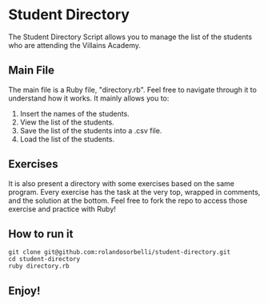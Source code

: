 # Student Directory #

The Student Directory Script allows you to manage the list of the students who are attending the Villains Academy.

## Main File ##

The main file is a Ruby file, "directory.rb". Feel free to navigate through it to understand how it works. It mainly allows you to:

1. Insert the names of the students.
2. View the list of the students.
3. Save the list of the students into a .csv file.
4. Load the list of the students.

## Exercises ##

It is also present a directory with some exercises based on the same program. Every exercise has the task at the very top, wrapped in comments, and the solution at the bottom. Feel free to fork the repo to access those exercise and practice with Ruby!

## How to run it ##

```
git clone git@github.com:rolandosorbelli/student-directory.git
cd student-directory
ruby directory.rb
```

## Enjoy! ##

